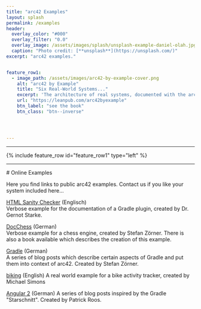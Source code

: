 ```yaml
---
title: "arc42 Examples"
layout: splash
permalink: /examples
header:
  overlay_color: "#000"
  overlay_filter: "0.0"
  overlay_image: /assets/images/splash/unsplash-example-daniel-olah.jpg
  caption: "Photo credit: [**unsplash**](https://unsplash.com/)"
excerpt: "arc42 examples."


feature_row1:
  - image_path: /assets/images/arc42-by-example-cover.png
    alt: "arc42 by Example"
    title: "Six Real-World Systems..."
    excerpt: 'The architecture of real systems, documented with the arc42 template. Helps you jumpstart your own documentation. Written by Gernot Starke, Michael Simons and Stefan Zörner.'
    url: "https://leanpub.com/arc42byexample"
    btn_label: "see the book"
    btn_class: "btn--inverse"




---
```



<hr>

{% include feature_row id="feature_row1" type="left" %}

<hr>
# Online Examples

Here you find links to public arc42 examples. Contact us if you like your system
included here...

[HTML Sanity Checker](http://aim42.github.io/htmlSanityCheck/hsc_arc42.html) (Englisch)  
Verbose example for the documentation of a Gradle plugin, created by Dr. Gernot Starke.

[DocChess](http://www.dokchess.de/dokchess/arc42/) (German)  
Verbose example for a chess engine, created by Stefan Z&ouml;rner. There is also a book available which describes the creation of this example.

[Gradle](http://www.embarc.de/arc42-starschnitt-gradle/) (German)  
A series of blog posts which describe certain aspects of Gradle and put them into context of arc42. Created by Stefan Z&ouml;rner.

[biking](http://biking.michael-simons.eu/docs/index.html) (English)
A real world example for a bike activity tracker, created by Michael Simons

[Angular 2](http://blog.fingersteps.ch/2015/12/01/blog-serie-architekturueberblick-von-angular-2/) (German)
A series of blog posts inspired by the Gradle "Starschnitt". Created by Patrick Roos.
